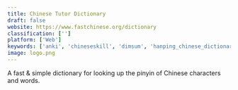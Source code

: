 ```yaml
---
title: Chinese Tutor Dictionary
draft: false 
website: https://www.fastchinese.org/dictionary
classification: ['']
platform: ['Web']
keywords: ['anki', 'chineseskill', 'dimsum', 'hanping_chinese_dictionary', 'learnyu', 'learning_with_texts', 'mdbg_english_to_chinese_dictionary', 'mandarintalk', 'memrise', 'nciku', 'ninchanese', 'pleco', 'remember', 'rosetta_stone', 'syng', 'yellowbridge', 'yixue_chinese_dictionary', 'youdao_dictionary', 'zdt', 'zizzle', 'exlogue', 'wenlin']
image: logo.png
---
```

A fast & simple dictionary for looking up the pinyin of Chinese characters and words.